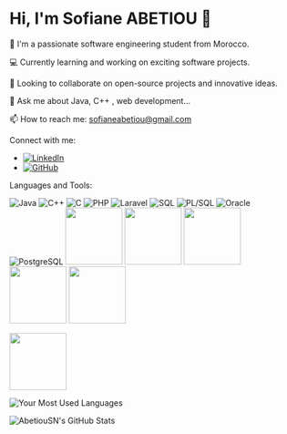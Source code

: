 # Hi, I'm Sofiane ABETIOU 👋

🌱 I'm a passionate software engineering student from Morocco.

💻 Currently learning and working on exciting software projects.

👯 Looking to collaborate on open-source projects and innovative ideas.

💬 Ask me about Java, C++ , web development...

📫 How to reach me: sofianeabetiou@gmail.com

Connect with me:
- [![LinkedIn](https://img.shields.io/badge/LinkedIn-0077B5?style=flat&logo=linkedin&logoColor=white)](https://www.linkedin.com/in/sofianeabetiou/)
- [![GitHub](https://img.shields.io/badge/GitHub-181717?style=flat&logo=github&logoColor=white)](https://github.com/AbetiouSN)

Languages and Tools:

![Java](https://img.shields.io/badge/Java-007396?style=flat&logo=java&logoColor=white)
![C++](https://img.shields.io/badge/C%2B%2B-00599C?style=flat&logo=c%2B%2B)
![C](https://img.shields.io/badge/C-A8B9CC?style=flat&logo=c)
![PHP](https://img.shields.io/badge/PHP-777BB4?style=flat&logo=php&logoColor=white)
![Laravel](https://img.shields.io/badge/Laravel-FF2D20?style=flat&logo=laravel&logoColor=white)
![SQL](https://img.shields.io/badge/SQL-4479A1?style=flat&logo=microsoft-sql-server&logoColor=white)
![PL/SQL](https://img.shields.io/badge/PL%2FSQL-F80000?style=flat)
![Oracle](https://img.shields.io/badge/Oracle-F80000?style=flat&logo=oracle&logoColor=white)
![PostgreSQL](https://img.shields.io/badge/PostgreSQL-336791?style=flat&logo=postgresql&logoColor=white)
<img src="https://img.shields.io/badge/Bootstrap-7952B3?style=flat&logo=bootstrap&logoColor=white" width="100">
<img src="https://img.shields.io/badge/HTML5-E34F26?style=flat&logo=html5&logoColor=white" width="100">
<img src="https://img.shields.io/badge/Postman-FF6C37?style=flat&logo=postman&logoColor=white" width="100">
<img src="https://img.shields.io/badge/JetBrains-000000?style=flat&logo=jetbrains&logoColor=white" width="100">
<img src="https://img.shields.io/badge/Visual%20Studio%20Code-007ACC?style=flat&logo=visual-studio-code&logoColor=white" width="100">

<img src="https://img.shields.io/badge/Linux-FCC624?style=flat&logo=linux&logoColor=black" width="100">



![Your Most Used Languages](https://github-readme-stats.vercel.app/api/top-langs/?username=AbetiouSN&layout=compact)

![AbetiouSN's GitHub Stats](https://github-readme-stats.vercel.app/api?username=AbetiouSN&show_icons=true)
